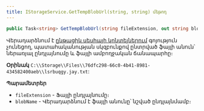 ```yaml
---
title: IStorageService.GetTempBlobUrl(string, string) մեթոդ  
---
```


```c#
public Task<string> GetTempBlobUrl(string fileExtension, out string blobName)
```

Վերադարձնում է [ընթացիկ սեսիայի կոնտեյներում](Container.md) գոյություն չունեցող, պատահականության սկզբունքով ընտրված ֆայլի անուն՝ ներառյալ ընդլայնումը և ֆայլի ամբողջական ճանապարհը։

**Օրինակ** `C:\\Storage\\Files\\76dfc298-66c0-4b41-8981-434582400aeb\\lsrbuqgy.jay.txt`:

**Պարամետրեր**

* `fileExtension` - Ֆայլի ընդլայնումը։
* `blobName` - Վերադարձնում է ֆայլի անունը՝ նշված ընդլայնմամբ։
